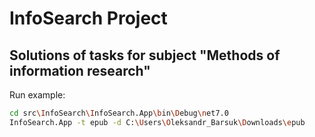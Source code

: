 # InfoSearch Project

## Solutions of tasks for subject "Methods of information research"

Run example:

````sh
cd src\InfoSearch\InfoSearch.App\bin\Debug\net7.0
InfoSearch.App -t epub -d C:\Users\Oleksandr_Barsuk\Downloads\epub
````
